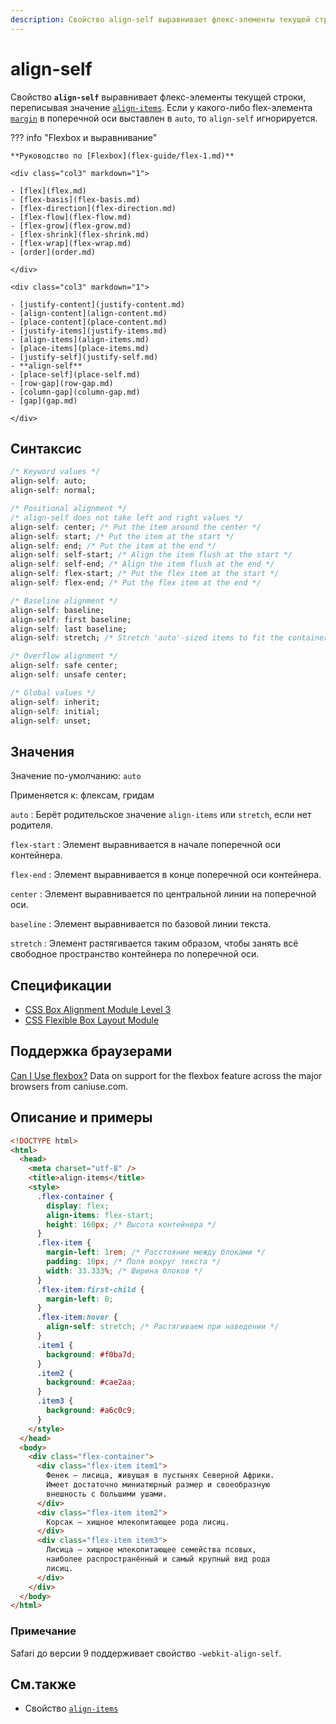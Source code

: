 ```yaml
---
description: Свойство align-self выравнивает флекс-элементы текущей строки, переписывая значение align-items
---
```


# align-self

Свойство **`align-self`** выравнивает флекс-элементы текущей строки, переписывая значение [`align-items`](/css/align-items/). Если у какого-либо flex-элемента [`margin`](margin.md) в поперечной оси выставлен в `auto`, то `align-self` игнорируется.

??? info "Flexbox и выравнивание"

    **Руководство по [Flexbox](flex-guide/flex-1.md)**

    <div class="col3" markdown="1">

    - [flex](flex.md)
    - [flex-basis](flex-basis.md)
    - [flex-direction](flex-direction.md)
    - [flex-flow](flex-flow.md)
    - [flex-grow](flex-grow.md)
    - [flex-shrink](flex-shrink.md)
    - [flex-wrap](flex-wrap.md)
    - [order](order.md)

    </div>

    <div class="col3" markdown="1">

    - [justify-content](justify-content.md)
    - [align-content](align-content.md)
    - [place-content](place-content.md)
    - [justify-items](justify-items.md)
    - [align-items](align-items.md)
    - [place-items](place-items.md)
    - [justify-self](justify-self.md)
    - **align-self**
    - [place-self](place-self.md)
    - [row-gap](row-gap.md)
    - [column-gap](column-gap.md)
    - [gap](gap.md)

    </div>

## Синтаксис

```css
/* Keyword values */
align-self: auto;
align-self: normal;

/* Positional alignment */
/* align-self does not take left and right values */
align-self: center; /* Put the item around the center */
align-self: start; /* Put the item at the start */
align-self: end; /* Put the item at the end */
align-self: self-start; /* Align the item flush at the start */
align-self: self-end; /* Align the item flush at the end */
align-self: flex-start; /* Put the flex item at the start */
align-self: flex-end; /* Put the flex item at the end */

/* Baseline alignment */
align-self: baseline;
align-self: first baseline;
align-self: last baseline;
align-self: stretch; /* Stretch 'auto'-sized items to fit the container */

/* Overflow alignment */
align-self: safe center;
align-self: unsafe center;

/* Global values */
align-self: inherit;
align-self: initial;
align-self: unset;
```

## Значения

Значение по-умолчанию: `auto`

Применяется к: флексам, гридам

`auto`
: Берёт родительское значение `align-items` или `stretch`, если нет родителя.

`flex-start`
: Элемент выравнивается в начале поперечной оси контейнера.

`flex-end`
: Элемент выравнивается в конце поперечной оси контейнера.

`center`
: Элемент выравнивается по центральной линии на поперечной оси.

`baseline`
: Элемент выравнивается по базовой линии текста.

`stretch`
: Элемент растягивается таким образом, чтобы занять всё свободное пространство контейнера по поперечной оси.

## Спецификации

- [CSS Box Alignment Module Level 3](https://drafts.csswg.org/css-align-3/#propdef-align-self)
- [CSS Flexible Box Layout Module](https://drafts.csswg.org/css-flexbox-1/#propdef-align-self)

## Поддержка браузерами

<p class="ciu_embed" data-feature="flexbox" data-periods="future_1,current,past_1,past_2">
  <a href="http://caniuse.com/#feat=flexbox">Can I Use flexbox?</a> Data on support for the flexbox feature across the major browsers from caniuse.com.
</p>

## Описание и примеры

```html
<!DOCTYPE html>
<html>
  <head>
    <meta charset="utf-8" />
    <title>align-items</title>
    <style>
      .flex-container {
        display: flex;
        align-items: flex-start;
        height: 160px; /* Высота контейнера */
      }
      .flex-item {
        margin-left: 1rem; /* Расстояние между блоками */
        padding: 10px; /* Поля вокруг текста */
        width: 33.333%; /* Ширина блоков */
      }
      .flex-item:first-child {
        margin-left: 0;
      }
      .flex-item:hover {
        align-self: stretch; /* Растягиваем при наведении */
      }
      .item1 {
        background: #f0ba7d;
      }
      .item2 {
        background: #cae2aa;
      }
      .item3 {
        background: #a6c0c9;
      }
    </style>
  </head>
  <body>
    <div class="flex-container">
      <div class="flex-item item1">
        Фенек — лисица, живущая в пустынях Северной Африки.
        Имеет достаточно миниатюрный размер и своеобразную
        внешность с большими ушами.
      </div>
      <div class="flex-item item2">
        Корсак — хищное млекопитающее рода лисиц.
      </div>
      <div class="flex-item item3">
        Лисица — хищное млекопитающее семейства псовых,
        наиболее распространённый и самый крупный вид рода
        лисиц.
      </div>
    </div>
  </body>
</html>
```

### Примечание

Safari до версии 9 поддерживает свойство `-webkit-align-self`.

## См.также

- Свойство [`align-items`](align-items.md)
